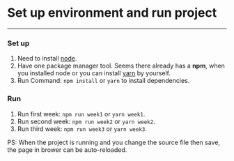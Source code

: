 # Set up environment and run project

---

### Set up
1. Need to install [node](https://nodejs.org/en/).
2. Have one package manager tool. Seems there already has a **npm**, when you installed node or you can install [yarn](https://yarnpkg.com/en/) by yourself.
3. Run Command: `npm install` or `yarn` to install dependencies.

### Run
1. Run first week: `npm run week1` or `yarn week1`.
2. Run second week: `npm run week2` or `yarn week2`.
3. Run third week: `npm run week3` or `yarn week3`.

PS: When the project is running and you change the source file then save, the page in brower can be auto-reloaded.